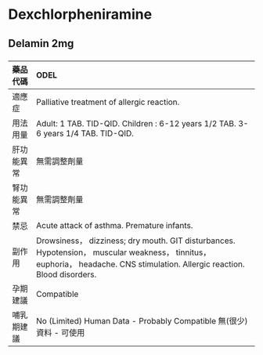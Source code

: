 # Dexchlorpheniramine

## Delamin 2mg

##### 

| 藥品代碼   | ODEL                                                                                                                                                                        |
|:-----------|:----------------------------------------------------------------------------------------------------------------------------------------------------------------------------|
| 適應症     | Palliative treatment of allergic reaction.                                                                                                                                  |
| 用法用量   | Adult: 1 TAB. TID-QID. Children : 6-12 years 1/2 TAB. 3-6 years 1/4 TAB. TID-QID.                                                                                           |
| 肝功能異常 | 無需調整劑量                                                                                                                                                                |
| 腎功能異常 | 無需調整劑量                                                                                                                                                                |
| 禁忌       | Acute attack of asthma. Premature infants.                                                                                                                                  |
| 副作用     | Drowsiness， dizziness; dry mouth. GIT disturbances. Hypotension， muscular weakness， tinnitus， euphoria， headache. CNS stimulation. Allergic reaction. Blood disorders. |
| 孕期建議   | Compatible                                                                                                                                                                  |
| 哺乳期建議 | No (Limited) Human Data - Probably Compatible 無(很少)資料 - 可使用                                                                                                         |

